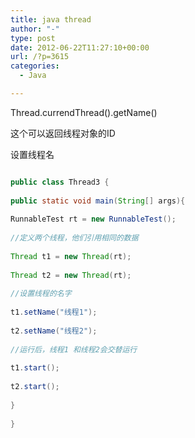 ```yaml
---
title: java thread
author: "-"
type: post
date: 2012-06-22T11:27:10+00:00
url: /?p=3615
categories:
  - Java

---
```

Thread.currendThread().getName()
  
这个可以返回线程对象的ID

设置线程名

```java

public class Thread3 {
  
public static void main(String[] args){
  
RunnableTest rt = new RunnableTest();
  
//定义两个线程，他们引用相同的数据
  
Thread t1 = new Thread(rt);
  
Thread t2 = new Thread(rt);
  
//设置线程的名字
  
t1.setName("线程1");
  
t2.setName("线程2");
  
//运行后，线程1 和线程2会交替运行
  
t1.start();
  
t2.start();
  
}
  
}

```